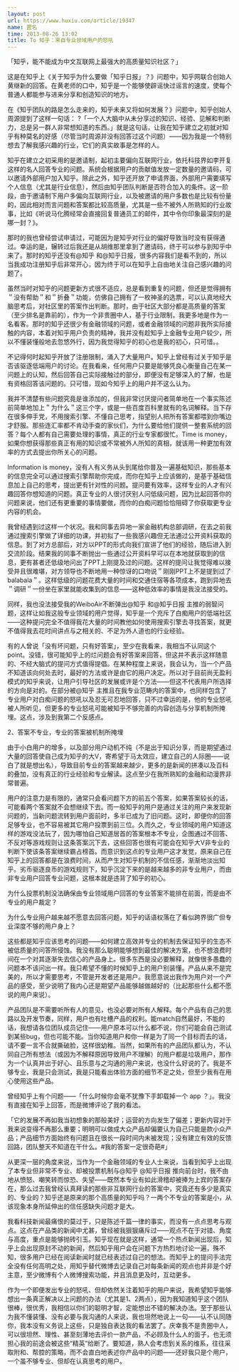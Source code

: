 ```yaml
---
layout: post
url: https://www.huxiu.com/article/19347
name: 匿名
time: 2013-08-26 13:02
title: To 知乎：来自专业领域用户的怒吼
---
```

「知乎，能不能成为中文互联网上最强大的高质量知识社区？」

这是在知乎上《关于知乎为什么要做「知乎日报」？》问题中，知乎网联合创始人黄继新的回答。在黄老师的口中，知乎是一个能够使辟谣快过谣言的速度，使每个普通人都能参与进来分享和创造知识的地方。

在《知乎团队的路是怎么走来的，知乎未来又将如何发展？》问题中，知乎创始人周源提到了这样一句话： ?「一个人大脑中从未分享过的知识、经验、见解和判断力，总是另一群人非常想知道的东西。」就是这句话，让我在知乎建立之初就对知乎有种莫名的好感（尽管当时周源并没有回答过这个问题）——因为我是一个特别想去了解我感兴趣的行业，它们的真实故事是怎样的人。

知乎在建立之初采用的是邀请制，起初主要偏向互联网行业，依托科技界如李开复这样的名人回答专业的问题。系统会根据用户的贡献值发放一定数量的邀请码，可以邀请外部用户加入知乎。除此之外，知乎还开放了申请界面，外部用户需要填写个人信息（尤其是行业信息），然后由知乎团队判断是否符合加入的条件。这一阶段，由于邀请制下用户多偏向互联网行业，以及被邀请的用户多数也是比较有份量的，因此相对而言问题和答案都比较高质量，尤其是一些不被外人所熟知的行业故事，比如《听说马化腾经常会直接回复普通员工的邮件，其中令你印象最深刻的是哪一封？》。

那时的我也曾经尝试申请过，可能因为是知乎对行业的偏好导致当时没有获得通过。幸运的是，辗转过后我还是从胡维那里拿到了邀请码，终于可以参与到知乎中来了。那时的知乎还没有@知乎 和@知乎日报，很多内容我们是看不到的，所以当我成功注册知乎后非常开心，因为终于可以在知乎上自由地关注自己感兴趣的问题了。

虽然当时对知乎的问题更新方式很不适应，总是看到重复的问题，但还是觉得拥有＂没有帮助＂和＂折叠＂功能，仿佛自己拥有了一枚神圣的选票，可以认真地经大脑思考后，对社区里的答案作出判断。那时，由于社区大部分都是高质量的答案（至少排名是靠前的），作为一个非贵圈中人，基于行业限制，我更多地是作为一名看客。那时的知乎还很少有金融领域的问题，或者金融领域的问题非我所实际接触的内容，本着对知乎用户负责的精神，我并没有趁知乎上金融专业用户较少，所以不懂装懂般地去忽悠外行，因为我觉得知乎的初心也是我的初心，只可惜。。

不记得何时起知乎开放了注册限制，涌入了大量用户。知乎上曾经有过关于知乎是否该驱逐低端用户的讨论。在我看来，任何用户只要是能够凭良心衡量自己在某一问题上的认知，然后回答自己实际接触过的部分，即便没有足够深入的了解，也是有资格回答该问题的。只可惜，现如今知乎上的用户并不这么认为。

我并不清楚有些问题究竟是谁添加的，但我非常讨厌提问者简单地在一个事实陈述前简单地加上＂为什么＂这三个字，或是一些百度百科里就有的名词解释。当下存在很多伸手党，不用搜索引擎、不懂自己思考，指望别人把所有答案都喂到你嘴边才舒服。那些连汇率都不肯动手查的家伙们，为什么要给他们提供一整套系统的回答？每个人都有自己需要处理的事情，真正的行业专家都很忙。Time is money，如果你想获得那些真正有用的知识或不常被外人所知的真相，就该用一种更加有效率的方式去提出你所关心的问题。

Information is money，没有人有义务从头到尾给你普及一遍基础知识，那些基本的信息完全可以通过搜索引擎帮助你完成，而你在知乎上应该做的，是基于基础信息加上自己的思考，提出更有针对性的问题。提问要有效率，这样专业的人才有兴趣回答你想知道的问题。真正专业的人很讨厌别人问低级问题，因为比起回答你的问题来说，他们还有更重要的事情要做，而你的白痴问题恰恰阻碍了你获取更专业内容的机会。

我曾经遇到过这样一个状况。我和同事去异地一家金融机构总部调研，在去之前我通过搜索引擎做了详细的功课，并初拟了一些我感兴趣但无法通过公开资料获取的信息。到了对方总部后，对方以PPT的形式向我们宣讲了他们的经验，随后进入到交流阶段。结果我的同事不断抛出一些通过公开资料早可以在本地就获取到的信息，更有甚者还低级地问出了PPT上刚提及过的问题。这样的提问让我觉得难以接受并且很难堪，对方领导也不断地用一种惊讶的口吻说＂刚刚PPT上不是提到过了balabala＂。这样低级的问题花费大量的时间和交通住宿等各项成本，跑到异地去＂调研＂一份坐在家里就能收集到的信息——这种低效率的事情是我没法接受的。

同样，我也没法接受我的WeiboAir不断弹出@知乎 和@知乎日报 主推的弱智问题，这样让如我这般专业领域的用户觉得，知乎是一个充斥了白痴用户的低端社区——这种提问完全不值得我花大量的时间教他如何使用搜索引擎去寻找答案，就更不值得我去花时间讲点与之相关的、不足为外人道也的行业经验。

有的人曾说「没有坏问题，只有好答案」，至少在我看来，我相当不认同这个point。没错，很可能知乎上的烂问题会有好答案来回答，但这并不表示这样随意的、不经大脑式的提问方式值得提倡。在某种程度上来说，我会认为，当一个产品不知道该向何处去时，最好的方法或许是由它的用户决定。所以对于目前尚无盈利模式的知乎来说，让用户引导社区的发展或许是个方法——但这不代表用户所选择的方向是对的。在部分被@知乎 主推且在我专业范畴内的答案中，也同样包含了专业用户对白痴问题的怒吼以及忍无可忍地回答，只不过幸运的是，他的专业怒吼被人所听见，但更多的专业怒吼可能被知乎不够完善的内容创造与分享机制所掩埋。这点，涉及到我第二个反感点。

2、答案不专业，专业的答案被机制所掩埋

由于小白用户的增多，以及部分用户动机不纯（不是出于知识分享，而是期望通过大量的回答使自己成为知乎的大V，寄希望于马太效应，建立自己的人际圈——说白了就是想出名），导致目前专业的答案越来越少，更多的是新闻的拼凑以及百科的叠加，没有真正的行业经验和专业解读。这点至少在我所熟知的金融和动漫界非常普遍。

用户的注意力是有限的，通常只会看问题下方的前五个答案，如果答案较长的话，可能看两个答案就不会想继续下去。而一般知乎的用户是通过关注的用户来发现新问题的，当新问题流转到用户面前时，多半已成为了旧问题。这时，即便你的回答足够专业，也不容易被其它用户投票到前三位。久而久之，专业领域的用户知道这样的游戏没法玩了，因为哪怕自己知道居首的答案根本不专业，企图通过不回答、不反对等游戏规则让这条答案沉下去，这些回答也很有可能会在知乎大V非专业的判断下使该条答案继续霸占榜首。而意识到这点的专业用户这才发觉，原来自己在知乎上的回答都是在浪费时间，从而产生对知乎机制的不信任感，渐渐地淡出知乎。劣币驱逐良币的游戏规则下，知乎沉淀下来的是越来越多的非专业用户，而由非专业用户回答专业问题，这根本就是违背了知乎的初心。

为什么投票机制没法确保由专业领域用户回答的专业答案不能排在前面，而是由不专业的用户裁定？

为什么专业用户越来越不愿意去回答问题，知乎的话语权落在了看似跨界很广但专业深度不够的用户身上？

这些都是知乎应该思考的问题——如何建立高效并专业的机制去保证知乎的生态不被低质量的问答所侵蚀。我没有那么聪明能够想到最佳的解决方案，也不想浪费时间在一个对其逐渐失去信心的产品身上。很多东西是没必要解释，就像很多愚蠢的问题本不该问出一样。我只希望不懂的时候知乎上的用户别装懂。产品从来不是完美的，所以才需要思考，不管是开发者还是用户。我愿意说出我作为用户对一个产品的感受，至少说明了我内心还是期望产品能够越做越好的（比起那些什么都不愿说的用户来说）。

产品团队是不需要听所有人的意见，也没必要对所有人解释。每个产品有自己的思路以及开发节奏，同样，用户也有吐槽产品的权利。能match自然最好，不能的话，我想请各位团队成员记住——用户原本可以什么都不说，你们可能会自己测试到某些bug，但也可能不能。当你知道用户和你一样是为了同一个目标而去的话，请不要一言不合就撕破脸，这样很幼稚。当然，如果所有的产品团队都认为，不认同自己所有想法（或因为不解释原因导致用户不理解）的用户都是垃圾用户，那作为一个认真并出于好心、且乐意与之沟通的用户来说，也没什么好说的了。我是不够专业，我是只会测试，我是只能看出体验方面的细节不足之处，但至少我有在用心使用这些产品。

曾经知乎上有个问题——「什么时候你会毫不犹豫下手卸载掉一个 app ？」。我没有直接在知乎上回答，而是微博评论了我的看法。

「它的发展不再如我当初想象的那般美好；运营的方向发生了偏差；更新内容对于我来说变得不再那么重要；明明可以做成大众产品却偏要认为自己只能是款小众产品；产品细节方面始终有问题且在很长一段时间内未被发现；没有建立有效的反馈回路，团队整天不知道在干什么。#我的答案一定很奇葩#」

从更深一层的角度来说，当作为一个金融领域的专业人士来说，当看到知乎上出现了本专业但非常不专业、却被投票机制与@知乎 @知乎日报 推向前台时，我不由地从愤怒、嘲笑转而惊恐、失望——既然本专业有如此滑稽却被捧为上宾的答案存在，那么过去我曾经认真拜读的那些非互联网行业的答案中，究竟还有多少是真实的、专业的？知乎还是原来的那个高质量的知乎吗？一两个不专业的答案是小，从该现象本身所延伸出的信任感缺失问题才是大。

我看科技新闻最痛恨的莫过于，只是陈述千篇一律的事实，而没有一点点思考与观点。这点在产品类的新闻中尤甚，曾经被我狠狠痛斥过——观点不在于对错、角度与高度，重点是能够抛砖引玉。知乎现在就是这样，通常一个热点新闻出现后，知乎上会出现原封不动的新闻，然后知乎用户会在问题下方热烈地讨论一遍，殊不知，很多用户已经在阅读新闻时就已经表述过自己的想法。而知乎上的提问手法完全没有任何高明之处，用知乎替代微博去记录自己对每条新闻的观点也并非是个好主意，至少微博有个人微博搜索功能，并且消息更及时，互动更多。

作为一个即便发出专业的怒吼、但却依然关注着知乎的用户来说，我希望知乎能够想出一条真正解决以上问题的办法（尤其是1、2两点），因为我知道知乎这个团队很棒，很优秀，我相信以你们的聪明才智，定能想出不错的解决办法。至于那些认为我不懂装懂、没有必要与我沟通的人来说，我也坦然地说上一句——认不认同随你，我本没有义务说上这些，只是独自表达我的看法罢了。庆幸我不是贵圈中人，可以很坦然、理性、甚至刻薄地去评价一款产品，不必顾及什么人的面子，也无须担心我的前途会被这些“精英”给断了。要知道，熟人会考虑到关系的维系，往往采取附和、帮腔的策略，而不会直白地表述你产品中的问题——还好我只是个用户，一个虽不够专业、但却在认真思考的用户。

